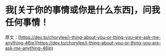 # 我[关于你的事情或你是什么东西]，问我任何事情！

原文：[https://dev.to/chorylee/i-thing-about-you-or-thing-you-are-ask-me-anything-46ip](https://dev.to/chorylee/i-thing-about-you-or-thing-you-are-ask-me-anything-46ip)